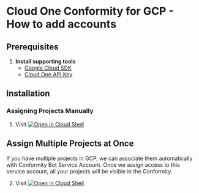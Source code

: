 # Cloud One Conformity for GCP - How to add accounts

## Prerequisites

1. **Install supporting tools**
   - [Google Cloud SDK](https://cloud.google.com/sdk/docs/install-sdk)
   - [Cloud One API Key](https://cloudone.trendmicro.com/docs/identity-and-account-management/c1-api-key/)

## Installation

### Assigning Projects Manually

1. Visit [![Open in Cloud Shell](https://gstatic.com/cloudssh/images/open-btn.svg)](https://shell.cloud.google.com/cloudshell/editor?cloudshell_git_repo=https%3A%2F%2Fgithub.com%2Ftrendmicro%2Fcloudone-community.git&cloudshell_workspace=Conformity%2Fgcp-bash-automation-deployment-organization&cloudshell_tutorial=docs/add_gcp_sa_project.md)

## Assign Multiple Projects at Once

If you have multiple projects in GCP, we can associate them automatically with Conformity Bot Service Account. Once we assign access to this service account, all your projects will be visible in the Conformity.

2. Visit [![Open in Cloud Shell](https://gstatic.com/cloudssh/images/open-btn.svg)](https://shell.cloud.google.com/cloudshell/editor?cloudshell_git_repo=https%3A%2F%2Fgithub.com%2Ftrendmicro%2Fcloudone-community.git&cloudshell_workspace=Conformity%2Fgcp-bash-automation-deployment-organization&cloudshell_tutorial=docs/add_multiple_gcp_projects.md)
